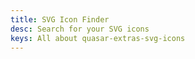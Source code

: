 ```yaml
---
title: SVG Icon Finder
desc: Search for your SVG icons
keys: All about quasar-extras-svg-icons
---
```


<script import>
import IconFinder from 'components/IconFinder.vue'
</script>

<IconFinder />
